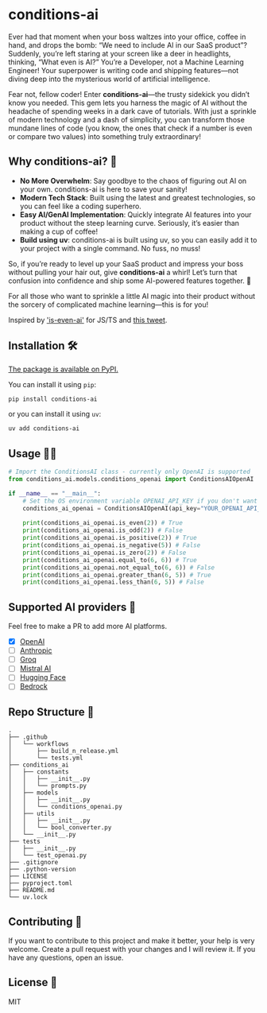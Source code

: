 # conditions-ai

Ever had that moment when your boss waltzes into your office, coffee in hand, and drops the bomb: “We need to include AI in our SaaS product”? Suddenly, you’re left staring at your screen like a deer in headlights, thinking, “What even is AI?” You’re a Developer, not a Machine Learning Engineer! Your superpower is writing code and shipping features—not diving deep into the mysterious world of artificial intelligence.

Fear not, fellow coder! Enter **conditions-ai**—the trusty sidekick you didn’t know you needed. This gem lets you harness the magic of AI without the headache of spending weeks in a dark cave of tutorials. With just a sprinkle of modern technology and a dash of simplicity, you can transform those mundane lines of code (you know, the ones that check if a number is even or compare two values) into something truly extraordinary!

## Why conditions-ai? 🤔

- **No More Overwhelm**: Say goodbye to the chaos of figuring out AI on your own. conditions-ai is here to save your sanity!
- **Modern Tech Stack**: Built using the latest and greatest technologies, so you can feel like a coding superhero.
- **Easy AI/GenAI Implementation**: Quickly integrate AI features into your product without the steep learning curve. Seriously, it’s easier than making a cup of coffee!
- **Build using uv**: conditions-ai is built using uv, so you can easily add it to your project with a single command. No fuss, no muss!

So, if you’re ready to level up your SaaS product and impress your boss without pulling your hair out, give **conditions-ai** a whirl! Let’s turn that confusion into confidence and ship some AI-powered features together. 🚀

For all those who want to sprinkle a little AI magic into their product without the sorcery of complicated machine learning—this is for you!


Inspired by ['is-even-ai'](https://github.com/Calvin-LL/is-even-ai/tree/main) for JS/TS and [this tweet](https://twitter.com/erenbali/status/1766602689863950658).

## Installation 🛠️

[The package is available on PyPI.](https://pypi.org/project/conditions-ai)

You can install it using `pip`:

```sh
pip install conditions-ai
```

or you can install it using `uv`:

```sh
uv add conditions-ai
```

## Usage 👨‍💻

```python
# Import the ConditionsAI class - currently only OpenAI is supported
from conditions_ai.models.conditions_openai import ConditionsAIOpenAI

if __name__ == "__main__":
    # Set the OS environment variable OPENAI_API_KEY if you don't want to pass the API key as an argument and change the model_id to the model you want to use
    conditions_ai_openai = ConditionsAIOpenAI(api_key="YOUR_OPENAI_API_KEY", openai_model_id="gpt-4o-mini")
    
    print(conditions_ai_openai.is_even(2)) # True
    print(conditions_ai_openai.is_odd(2)) # False
    print(conditions_ai_openai.is_positive(2)) # True
    print(conditions_ai_openai.is_negative(5)) # False
    print(conditions_ai_openai.is_zero(2)) # False
    print(conditions_ai_openai.equal_to(6, 6)) # True
    print(conditions_ai_openai.not_equal_to(6, 6)) # False
    print(conditions_ai_openai.greater_than(6, 5)) # True
    print(conditions_ai_openai.less_than(6, 5)) # False
```

## Supported AI providers 💪

Feel free to make a PR to add more AI platforms.

- [x] [OpenAI](https://openai.com) 
- [ ] [Anthropic](https://www.anthropic.com/)
- [ ] [Groq](https://groq.com/)
- [ ] [Mistral AI](https://mistral.ai/)
- [ ] [Hugging Face](https://huggingface.co/)
- [ ] [Bedrock](https://aws.amazon.com/bedrock)

## Repo Structure 📂

```
.
├── .github
│   └── workflows
│       ├── build_n_release.yml
│       └── tests.yml
├── conditions_ai
│   ├── constants
│   │   ├── __init__.py
│   │   └── prompts.py
│   ├── models
│   │   ├── __init__.py
│   │   └── conditions_openai.py
│   ├── utils
│   │   ├── __init__.py
│   │   └── bool_converter.py
│   └── __init__.py
├── tests
│   ├── __init__.py
│   └── test_openai.py
├── .gitignore
├── .python-version
├── LICENSE
├── pyproject.toml
├── README.md
└── uv.lock
```

## Contributing 🤝

If you want to contribute to this project and make it better, your help is very welcome. Create a pull request with your changes and I will review it. If you have any questions, open an issue.

## License 📝
MIT
